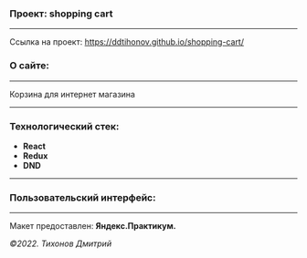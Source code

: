 ### Проект: shopping cart
---

Ссылка на проект: https://ddtihonov.github.io/shopping-cart/

### О сайте:
---
Корзина для интернет магазина

---
### Технологический стек:
- **React**
- **Redux**
- **DND**

---

### Пользовательский интерфейс:

---

Макет предоставлен: **Яндекс.Практикум.**

_&copy;2022. Тихонов Дмитрий_